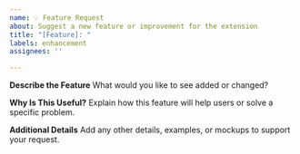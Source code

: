 ```yaml
---
name: 💡 Feature Request
about: Suggest a new feature or improvement for the extension
title: "[Feature]: "
labels: enhancement
assignees: ''

---
```


**Describe the Feature**
What would you like to see added or changed?

**Why Is This Useful?**
Explain how this feature will help users or solve a specific problem.

**Additional Details**
Add any other details, examples, or mockups to support your request.

